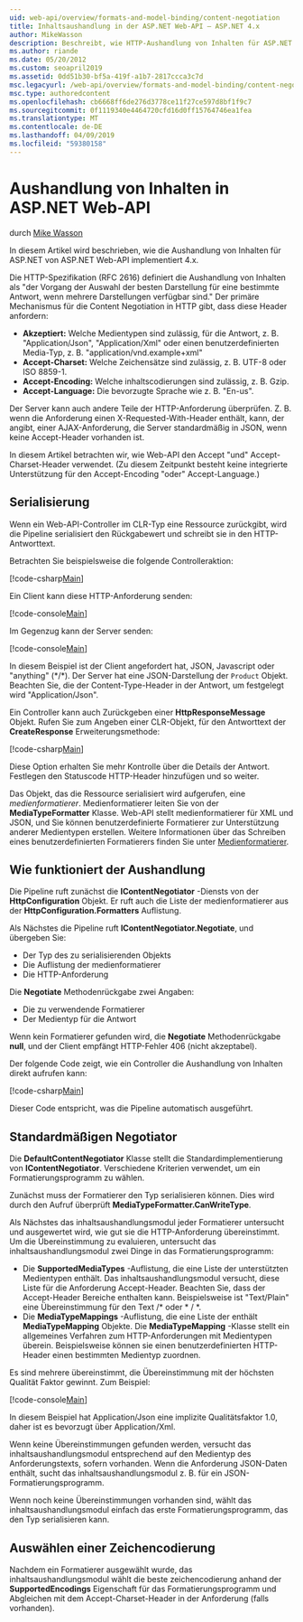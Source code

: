 ```yaml
---
uid: web-api/overview/formats-and-model-binding/content-negotiation
title: Inhaltsaushandlung in der ASP.NET Web-API – ASP.NET 4.x
author: MikeWasson
description: Beschreibt, wie HTTP-Aushandlung von Inhalten für ASP.NET von ASP.NET Web-API implementiert 4.x.
ms.author: riande
ms.date: 05/20/2012
ms.custom: seoapril2019
ms.assetid: 0dd51b30-bf5a-419f-a1b7-2817ccca3c7d
msc.legacyurl: /web-api/overview/formats-and-model-binding/content-negotiation
msc.type: authoredcontent
ms.openlocfilehash: cb6668ff6de276d3778ce11f27ce597d8bf1f9c7
ms.sourcegitcommit: 0f1119340e4464720cfd16d0ff15764746ea1fea
ms.translationtype: MT
ms.contentlocale: de-DE
ms.lasthandoff: 04/09/2019
ms.locfileid: "59380158"
---
```

# <a name="content-negotiation-in-aspnet-web-api"></a>Aushandlung von Inhalten in ASP.NET Web-API

durch [Mike Wasson](https://github.com/MikeWasson)

In diesem Artikel wird beschrieben, wie die Aushandlung von Inhalten für ASP.NET von ASP.NET Web-API implementiert 4.x.

Die HTTP-Spezifikation (RFC 2616) definiert die Aushandlung von Inhalten als "der Vorgang der Auswahl der besten Darstellung für eine bestimmte Antwort, wenn mehrere Darstellungen verfügbar sind." Der primäre Mechanismus für die Content Negotiation in HTTP gibt, dass diese Header anfordern:

- **Akzeptiert:** Welche Medientypen sind zulässig, für die Antwort, z. B. "Application/Json", "Application/Xml" oder einen benutzerdefinierten Media-Typ, z. B. &quot;application/vnd.example+xml&quot;
- **Accept-Charset:** Welche Zeichensätze sind zulässig, z. B. UTF-8 oder ISO 8859-1.
- **Accept-Encoding:** Welche inhaltscodierungen sind zulässig, z. B. Gzip.
- **Accept-Language:** Die bevorzugte Sprache wie z. B. "En-us".

Der Server kann auch andere Teile der HTTP-Anforderung überprüfen. Z. B. wenn die Anforderung einen X-Requested-With-Header enthält, kann, der angibt, einer AJAX-Anforderung, die Server standardmäßig in JSON, wenn keine Accept-Header vorhanden ist.

In diesem Artikel betrachten wir, wie Web-API den Accept "und" Accept-Charset-Header verwendet. (Zu diesem Zeitpunkt besteht keine integrierte Unterstützung für den Accept-Encoding "oder" Accept-Language.)

## <a name="serialization"></a>Serialisierung

Wenn ein Web-API-Controller im CLR-Typ eine Ressource zurückgibt, wird die Pipeline serialisiert den Rückgabewert und schreibt sie in den HTTP-Antworttext.

Betrachten Sie beispielsweise die folgende Controlleraktion:

[!code-csharp[Main](content-negotiation/samples/sample1.cs)]

Ein Client kann diese HTTP-Anforderung senden:

[!code-console[Main](content-negotiation/samples/sample2.cmd)]

Im Gegenzug kann der Server senden:

[!code-console[Main](content-negotiation/samples/sample3.cmd)]

In diesem Beispiel ist der Client angefordert hat, JSON, Javascript oder "anything" (\*/\*). Der Server hat eine JSON-Darstellung der `Product` Objekt. Beachten Sie, die der Content-Type-Header in der Antwort, um festgelegt wird &quot;Application/Json&quot;.

Ein Controller kann auch Zurückgeben einer **HttpResponseMessage** Objekt. Rufen Sie zum Angeben einer CLR-Objekt, für den Antworttext der **CreateResponse** Erweiterungsmethode:

[!code-csharp[Main](content-negotiation/samples/sample4.cs)]

Diese Option erhalten Sie mehr Kontrolle über die Details der Antwort. Festlegen den Statuscode HTTP-Header hinzufügen und so weiter.

Das Objekt, das die Ressource serialisiert wird aufgerufen, eine *medienformatierer*. Medienformatierer leiten Sie von der **MediaTypeFormatter** Klasse. Web-API stellt medienformatierer für XML und JSON, und Sie können benutzerdefinierte Formatierer zur Unterstützung anderer Medientypen erstellen. Weitere Informationen über das Schreiben eines benutzerdefinierten Formatierers finden Sie unter [Medienformatierer](media-formatters.md).

## <a name="how-content-negotiation-works"></a>Wie funktioniert der Aushandlung

Die Pipeline ruft zunächst die **IContentNegotiator** -Diensts von der **HttpConfiguration** Objekt. Er ruft auch die Liste der medienformatierer aus der **HttpConfiguration.Formatters** Auflistung.

Als Nächstes die Pipeline ruft **IContentNegotiator.Negotiate**, und übergeben Sie:

- Der Typ des zu serialisierenden Objekts
- Die Auflistung der medienformatierer
- Die HTTP-Anforderung

Die **Negotiate** Methodenrückgabe zwei Angaben:

- Die zu verwendende Formatierer
- Der Medientyp für die Antwort

Wenn kein Formatierer gefunden wird, die **Negotiate** Methodenrückgabe **null**, und der Client empfängt HTTP-Fehler 406 (nicht akzeptabel).

Der folgende Code zeigt, wie ein Controller die Aushandlung von Inhalten direkt aufrufen kann:

[!code-csharp[Main](content-negotiation/samples/sample5.cs)]

Dieser Code entspricht, was die Pipeline automatisch ausgeführt.

## <a name="default-content-negotiator"></a>Standardmäßigen Negotiator

Die **DefaultContentNegotiator** Klasse stellt die Standardimplementierung von **IContentNegotiator**. Verschiedene Kriterien verwendet, um ein Formatierungsprogramm zu wählen.

Zunächst muss der Formatierer den Typ serialisieren können. Dies wird durch den Aufruf überprüft **MediaTypeFormatter.CanWriteType**.

Als Nächstes das inhaltsaushandlungsmodul jeder Formatierer untersucht und ausgewertet wird, wie gut sie die HTTP-Anforderung übereinstimmt. Um die Übereinstimmung zu evaluieren, untersucht das inhaltsaushandlungsmodul zwei Dinge in das Formatierungsprogramm:

- Die **SupportedMediaTypes** -Auflistung, die eine Liste der unterstützten Medientypen enthält. Das inhaltsaushandlungsmodul versucht, diese Liste für die Anforderung Accept-Header. Beachten Sie, dass der Accept-Header Bereiche enthalten kann. Beispielsweise ist "Text/Plain" eine Übereinstimmung für den Text /\* oder \* / \*.
- Die **MediaTypeMappings** -Auflistung, die eine Liste der enthält **MediaTypeMapping** Objekte. Die **MediaTypeMapping** -Klasse stellt ein allgemeines Verfahren zum HTTP-Anforderungen mit Medientypen überein. Beispielsweise können sie einen benutzerdefinierten HTTP-Header einen bestimmten Medientyp zuordnen.

Es sind mehrere übereinstimmt, die Übereinstimmung mit der höchsten Qualität Faktor gewinnt. Zum Beispiel:

[!code-console[Main](content-negotiation/samples/sample6.cmd)]

In diesem Beispiel hat Application/Json eine implizite Qualitätsfaktor 1.0, daher ist es bevorzugt über Application/Xml.

Wenn keine Übereinstimmungen gefunden werden, versucht das inhaltsaushandlungsmodul entsprechend auf den Medientyp des Anforderungstexts, sofern vorhanden. Wenn die Anforderung JSON-Daten enthält, sucht das inhaltsaushandlungsmodul z. B. für ein JSON-Formatierungsprogramm.

Wenn noch keine Übereinstimmungen vorhanden sind, wählt das inhaltsaushandlungsmodul einfach das erste Formatierungsprogramm, das den Typ serialisieren kann.

## <a name="selecting-a-character-encoding"></a>Auswählen einer Zeichencodierung

Nachdem ein Formatierer ausgewählt wurde, das inhaltsaushandlungsmodul wählt die beste zeichencodierung anhand der **SupportedEncodings** Eigenschaft für das Formatierungsprogramm und Abgleichen mit dem Accept-Charset-Header in der Anforderung (falls vorhanden).
